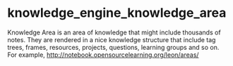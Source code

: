 knowledge_engine_knowledge_area
===============================

Knowledge Area is an area of knowledge that might include thousands of notes. They are rendered in a nice knowledge structure that include tag trees, frames, resources, projects, questions, learning groups and so on. For example, http://notebook.opensourcelearning.org/leon/areas/
